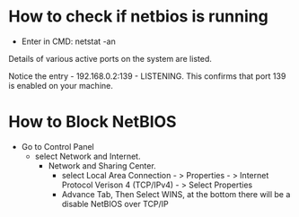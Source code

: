 # How to check if netbios is running 

  - Enter in CMD: netstat -an

  Details of various active ports on the system are listed.

  Notice the entry - 192.168.0.2:139 - LISTENING. This confirms that port 139 is enabled on your machine.

# How to Block NetBIOS
  - Go to Control Panel
    -   select Network and Internet.
        -   Network and Sharing Center.
            -  select Local Area Connection - > Properties - > Internet Protocol Verison 4  (TCP/IPv4) - > Select Properties
            -  Advance Tab, Then Select WINS, at the bottom there will be a disable NetBIOS over TCP/IP

